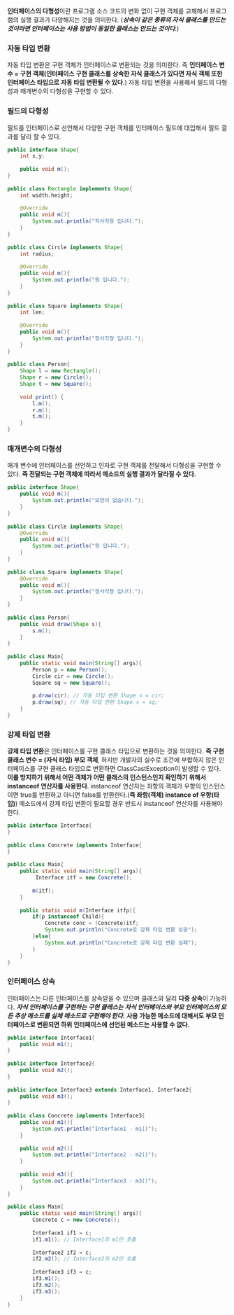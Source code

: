 <b>인터페이스의 다형성</b>이란 프로그램 소스 코드의 변화 없이 구현 객체를 교체해서 프로그램의 실행 결과가 다양해지는 것을 의미한다.
(<b><i>상속이 같은 종류의 자식 클래스를 만드는 것이라면 인터페이스는 사용 방법이 동일한 클래스는 만드는 것이다</i></b>.)

<h3>자동 타입 변환</h3>
자동 타입 변환은 구현 객체가 인터페이스로 변환되는 것을 의미한다. 
즉 <b>인터페이스 변수 = 구현 객체(인터페이스 구현 클래스를 상속한 자식 클래스가 있다면 자식 객체 또한 인터페이스 타입으로 자동 타입 변환될 수 있다</b>.) 자동 타입 변환을 사용해서 필드의 다형성과 매개변수의 다형성을 구현할 수 있다.

<h3>필드의 다형성</h3>

필드를 인터페이스로 선언해서 다양한 구현 객체를 인터페이스 필드에 대입해서 필드 결과를 달리 할 수 있다. 

```java
public interface Shape{
    int x,y;
 
    public void m();
}
 
public class Rectangle implements Shape{
    int width,height;
    
    @Override
    public void m(){
        System.out.println("직사각형 입니다.");
    }
}
 
public class Circle implements Shape{
    int radius;    
 
    @Override
    public void m(){
        System.out.println("원 입니다.");
    }
}
 
public class Square implements Shape{
    int len;
 
    @Override
    public void m(){
        System.out.println("정사각형 입니다.");
    }
}
 
public class Person{
    Shape l = new Rectangle(); 
    Shape r = new Circle();
    Shape t = new Square();
 
    void print() {
        l.m();
        r.m();
        t.m();
    }
}
```

<h3>매개변수의 다형성</h3>

매개 변수에 인터페이스를 선언하고 인자로 구현 객체를 전달해서 다형성을 구현할 수 있다. <b>즉 전달되는 구현 객체에 따라서 메소드의 실행 결과가 달라질 수 있다.</b>

```java
public interface Shape{
    public void m(){
        System.out.println("모양이 없습니다.");
    }
}
 
public class Circle implements Shape{ 
    @Override
    public void m(){ 
        System.out.println("원 입니다.");    
    }
}
 
public class Square implements Shape{
    @Override
    public void m(){
        System.out.println("정사각형 입니다.");    
    }
}
 
public class Person{
    public void draw(Shape s){
        s.m();
    }
}
 
public class Main{
    public static void main(String[] args){
        Person p = new Person();
        Circle cir = new Circle(); 
        Square sq = new Square();
        
        p.draw(cir); // 자동 타입 변환 Shape s = cir;
        p.draw(sq); // 자동 타입 변환 Shape s = sq;
    }
}
```

<h3>강제 타입 변환</h3>

<b>강제 타입 변환</b>은 인터페이스를 구현 클래스 타입으로 변환하는 것을 의미한다. 
<b>즉 구현 클래스 변수 = (자식 타입) 부모 객체</b>, 하지만 개발자의 실수로 조건에 부합하지 않은 인터페이스를 구현 클래스 타입으로 변환하면 ClassCastException이 발생할 수 있다. 
<b>이를 방지하기 위해서 어떤 객체가 어떤 클래스의 인스턴스인지 확인하기 위해서 instanceof 연산자를 사용한다</b>. 
instanceof 연산자는 좌항의 객체가 우항의 인스턴스이면 true를 반환하고 아니면 false를 반환한다.(<b>즉 좌항(객체) instance of 우항(타입)</b>) 메소드에서 강제 타입 변환이 필요할 경우 반드시 instanceof 연산자를 사용해야 한다.

```java
public interface Interface{
}
 
public class Concrete implements Interface{
}
 
public class Main{
    public static void main(String[] args){    
         Interface itf = new Concrete();
 
        m(itf);
    }
 
    public static void m(Interface itfp){
        if(p instanceof Child){
            Concrete conc = (Concrete)itf;
            System.out.println("Concrete로 강제 타입 변환 성공");
        }else{
            System.out.println("Concrete로 강제 타입 변환 실패");
        }
    }
}
```

<h3>인터페이스 상속</h3>
인터페이스는 다른 인터페이스를 상속받을 수 있으며 클래스와 달리 <b>다중 상속</b>이 가능하다. 
<b><i>자식 인터페이스를 구현하는 구현 클래스는 자식 인터페이스와 부모 인터페이스의 모든 추상 메소드를 실체 메소드로 구현해야 한다.</i></b>
<b>사용 가능한 메소드에 대해서도 부모 인터페이스로 변환되면 하위 인터페이스에 선언된 메소드는 사용할 수 없다.</b>

```java
public interface Interface1{
    public void m1();
}
 
public interface Interface2{
    public void m2();
}
 
public interface Interface3 extends Interface1, Interface2{
    public void m3();
}
 
public class Concrete implements Interface3{
    public void m1(){
        System.out.println("Interface1 - m1()");
    }
 
    public void m2(){
        System.out.println("Interface2 - m2()");
    }
 
    public void m3(){
        System.out.println("Interface3 - m3()");
    }
}
 
public class Main{
    public static void main(String[] args){    
        Concrete c = new Concrete();
 
        Interface1 if1 = c;
        if1.m1(); // Interface1의 m1만 호출
        
        Interface2 if2 = c;
        if2.m2(); // Interface2의 m2만 호출
 
        Interface3 if3 = c;
        if3.m1(); 
        if3.m2();        
        if3.m3();        
    }
}
```
